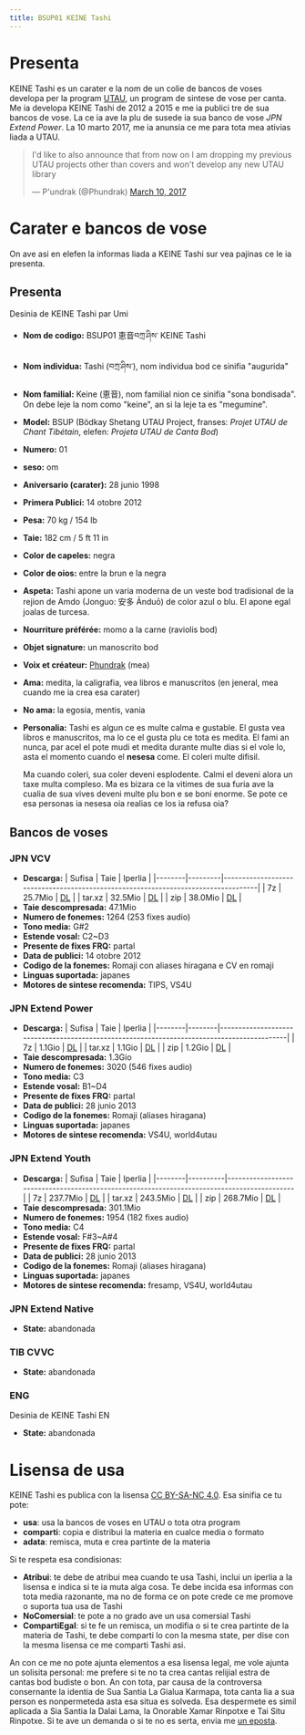 ```yaml
---
title: BSUP01 KEINE Tashi
---
```

# Presenta

KEINE Tashi es un carater e la nom de un colie de bancos de voses
developa per la program [UTAU](http://utau2008.web.fc2.com/), un
program de sintese de vose per canta. Me ia developa KEINE Tashi de
2012 a 2015 e me ia publici tre de sua bancos de vose. La ce ia ave la
plu de susede ia sua banco de vose *JPN Extend Power*. La 10 marto
2017, me ia anunsia ce me para tota mea ativias liada a UTAU.

<blockquote class="twitter-tweet" data-dnt="true" data-theme="dark"><p
lang="en" dir="ltr">I&#39;d like to also announce that from now on I
am dropping my previous UTAU projects other than covers and won&#39;t
develop any new UTAU library</p>&mdash; P&#39;undrak (@Phundrak) <a
href="https://twitter.com/Phundrak/status/840174634377105408?ref_src=twsrc%5Etfw">March
10, 2017</a></blockquote> <component is="script" async
src="https://platform.twitter.com/widgets.js"
charset="utf-8"></component>

# Carater e bancos de vose
On ave asi en elefen la informas liada a KEINE Tashi sur vea pajinas
ce le ia presenta.

## Presenta
<ResponsiveImage
src="https://cdn.phundrak.com/img/UTAU/KEINE_Tashi_1024.webp"
width="1024"
preview="https://cdn.phundrak.com/img/UTAU/KEINE_Tashi_512.webp"
previewWidth="512">
Desinia de KEINE Tashi par Umi
</ResponsiveImage>
- **Nom de codigo:**  BSUP01 恵音བཀྲ་ཤིས་ KEINE Tashi
- **Nom individua:** Tashi (བཀྲ་ཤིས་), nom individua bod ce sinifia "augurida"
- **Nom familial:** Keine (恵音), nom familial nion ce sinifia "sona
  bondisada". On debe leje la nom como "keine", an si la leje ta es
  "megumine".
- **Model:** BSUP (Bödkay Shetang UTAU Project, franses: *Projet UTAU
  de Chant Tibétain*, elefen: *Projeta UTAU de Canta Bod*)
- **Numero:** 01
- **seso:** om
- **Aniversario (carater):** 28 junio 1998
- **Primera Publici:** 14 otobre 2012
- **Pesa:** 70 kg / 154 lb
- **Taie:** 182 cm / 5 ft 11 in
- **Color de capeles:** negra
- **Color de oios:** entre la brun e la negra
- **Aspeta:** Tashi apone un varia moderna de un veste bod tradisional
  de la rejion de Amdo (Jonguo: 安多 Ānduō) de color azul o blu. El
  apone egal joalas de turcesa.
- **Nourriture préférée:** momo a la carne (raviolis bod)
- **Objet signature:** un manoscrito bod
- **Voix et créateur:** [Phundrak](https://phundrak.com) (mea)
- **Ama:** medita, la caligrafia, vea libros e manuscritos (en
  jeneral, mea cuando me ia crea esa carater)
- **No ama:** la egosia, mentis, vania
- **Personalia:** Tashi es algun ce es multe calma e gustable. El
  gusta vea libros e manuscritos, ma lo ce el gusta plu ce tota es
  medita. El fami an nunca, par acel el pote mudi et medita durante
  multe dias si el vole lo, asta el momento cuando el **nesesa** come.
  El coleri multe difisil.

  Ma cuando coleri, sua coler deveni esplodente. Calmi el deveni alora
  un taxe multa compleso. Ma es bizara ce la vitimes de sua furia ave
  la cualia de sua vives deveni multe plu bon e se boni enorme. Se
  pote ce esa personas ia nesesa oia realias ce los ia refusa oia?

## Bancos de voses
### JPN VCV
-   **Descarga:**
    | Sufisa | Taie    | Iperlia                                                                           |
    |--------|---------|-----------------------------------------------------------------------------------|
    | 7z     | 25.7Mio | [DL](https://cdn.phundrak.com/files/KeineTashi/BSUP01_KEINE_Tashi_JPN_VCV.7z)     |
    | tar.xz | 32.5Mio | [DL](https://cdn.phundrak.com/files/KeineTashi/BSUP01_KEINE_Tashi_JPN_VCV.tar.xz) |
    | zip    | 38.0Mio | [DL](https://cdn.phundrak.com/files/KeineTashi/BSUP01_KEINE_Tashi_JPN_VCV.zip)    |
-   **Taie descompresada:** 47.1Mio
-   **Numero de fonemes:** 1264 (253 fixes audio)
-   **Tono media:** G#2
-   **Estende vosal:** C2~D3
-   **Presente de fixes FRQ:** partal
-   **Data de publici:** 14 otobre 2012
-   **Codigo de la fonemes:** Romaji con aliases hiragana e CV en
    romaji
-   **Linguas suportada:** japanes
-   **Motores de sintese recomenda:** TIPS, VS4U

### JPN Extend Power
-   **Descarga:**
    | Sufisa | Taie   | Iperlia                                                                                    |
    |--------|--------|--------------------------------------------------------------------------------------------|
    | 7z     | 1.1Gio | [DL](https://cdn.phundrak.com/files/KeineTashi/BSUP01_KEINE_Tashi_JPN_Extend_Power.7z)     |
    | tar.xz | 1.1Gio | [DL](https://cdn.phundrak.com/files/KeineTashi/BSUP01_KEINE_Tashi_JPN_Extend_Power.tar.xz) |
    | zip    | 1.2Gio | [DL](https://cdn.phundrak.com/files/KeineTashi/BSUP01_KEINE_Tashi_JPN_Extend_Power.zip)    |
-   **Taie descompresada:** 1.3Gio
-   **Numero de fonemes:** 3020 (546 fixes audio)
-   **Tono media:** C3
-   **Estende vosal:** B1~D4
-   **Presente de fixes FRQ:** partal
-   **Data de publici:** 28 junio 2013
-   **Codigo de la fonemes:** Romaji (aliases hiragana)
-   **Linguas suportada:** japanes
-   **Motores de sintese recomenda:** VS4U, world4utau

### JPN Extend Youth

-   **Descarga:**
    | Sufisa | Taie     | Iperlia                                                                                    |
    |--------|----------|--------------------------------------------------------------------------------------------|
    | 7z     | 237.7Mio | [DL](https://cdn.phundrak.com/files/KeineTashi/BSUP01_KEINE_Tashi_JPN_Extend_Youth.7z)     |
    | tar.xz | 243.5Mio | [DL](https://cdn.phundrak.com/files/KeineTashi/BSUP01_KEINE_Tashi_JPN_Extend_Youth.tar.xz) |
    | zip    | 268.7Mio | [DL](https://cdn.phundrak.com/files/KeineTashi/BSUP01_KEINE_Tashi_JPN_Extend_Youth.zip)    |
-   **Taie descompresada:** 301.1Mio
-   **Numero de fonemes:** 1954 (182 fixes audio)
-   **Tono media:** C4
-   **Estende vosal:** F#3~A#4
-   **Presente de fixes FRQ:** partal
-   **Data de publici:** 28 junio 2013
-   **Codigo de la fonemes:** Romaji (aliases hiragana)
-   **Linguas suportada:** japanes
-   **Motores de sintese recomenda:** fresamp, VS4U, world4utau

### JPN Extend Native
-   **State:** abandonada

### TIB CVVC
-   **State:** abandonada

### ENG

<ResponsiveImage
src="https://cdn.phundrak.com/img/UTAU/KEINE_Tashi_EN_673.webp"
width="673"
preview="https://cdn.phundrak.com/img/UTAU/KEINE_Tashi_EN_246.webp"
previewWidth="300">
Desinia de KEINE Tashi EN
</ResponsiveImage>

-   **State:** abandonada

# Lisensa de usa
KEINE Tashi es publica con la lisensa [CC BY-SA-NC
4.0](https://creativecommons.org/licenses/by-nc-sa/4.0/). Esa sinifia
ce tu pote:
- **usa**: usa la bancos de voses en UTAU o tota otra program
- **comparti**: copia e distribui la materia en cualce media o formato
- **adata**: remisca, muta e crea partinte de la materia

Si te respeta esa condisionas:
- **Atribui**: te debe de atribui mea cuando te usa Tashi, inclui un
  iperlia a la lisensa e indica si te ia muta alga cosa. Te debe
  incida esa informas con tota media razonante, ma no de forma ce on
  pote crede ce me promove o suporta tua usa de Tashi
- **NoComersial**: te pote a no grado ave un usa comersial Tashi
- **CompartiEgal**: si te fe un remisca, un modifia o si te crea
  partinte de la materia de Tashi, te debe comparti lo con la mesma
  state, per dise con la mesma lisensa ce me comparti Tashi asi.

An con ce me no pote ajunta elementos a esa lisensa legal, me vole
ajunta un solisita personal: me prefere si te no ta crea cantas
relijial estra de cantas bod budiste o bon. An con tota, par causa de
la controversa consernante la identia de Sua Santia La Gialua Karmapa,
tota canta lia a sua person es nonpermeteda asta esa situa es solveda.
Esa despermete es simil aplicada a Sia Santia la Dalai Lama, la
Onorable Xamar Rinpotxe e Tai Situ Rinpotxe. Si te ave un demanda o si
te no es serta, envia me [un eposta](mailto:lucien@phundrak.com).
